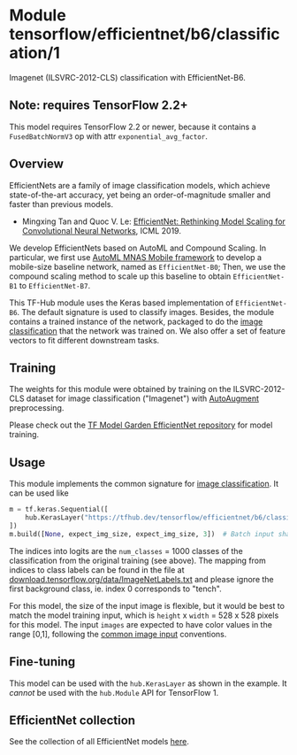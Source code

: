 # Module tensorflow/efficientnet/b6/classification/1

Imagenet (ILSVRC-2012-CLS) classification with EfficientNet-B6.

<!-- dataset: ImageNet (ILSVRC-2012-CLS) -->
<!-- asset-path: legacy -->
<!-- module-type: image-classification -->
<!-- network-architecture: EfficientNet-B6 -->
<!-- fine-tunable: true -->
<!-- format: saved_model_2 -->

## Note: requires TensorFlow 2.2+

This model requires TensorFlow 2.2 or newer, because it contains
a `FusedBatchNormV3` op with attr `exponential_avg_factor`.

## Overview

EfficientNets are a family of image classification models, which achieve
state-of-the-art accuracy, yet being an order-of-magnitude smaller and faster
than previous models.

*   Mingxing Tan and Quoc V. Le:
    [EfficientNet: Rethinking Model Scaling for Convolutional Neural Networks](https://arxiv.org/abs/1905.11946),
    ICML 2019.

We develop EfficientNets based on AutoML and Compound Scaling. In particular, we
first use
[AutoML MNAS Mobile framework](https://ai.googleblog.com/2018/08/mnasnet-towards-automating-design-of.html)
to develop a mobile-size baseline network, named as `EfficientNet-B0`; Then, we
use the compound scaling method to scale up this baseline to obtain
`EfficientNet-B1` to `EfficientNet-B7`.

This TF-Hub module uses the Keras based implementation of
`EfficientNet-B6`. The default signature is used to classify images. Besides,
the module contains a trained instance of the network, packaged to do the
[image classification](https://www.tensorflow.org/hub/common_signatures/images#classification)
that the network was trained on. We also offer a set of feature vectors to fit
different downstream tasks.

## Training

The weights for this module were obtained by training on the ILSVRC-2012-CLS
dataset for image classification ("Imagenet") with
[AutoAugment](https://arxiv.org/abs/1805.09501) preprocessing.

Please check out the
[TF Model Garden EfficientNet repository](https://github.com/tensorflow/models/tree/master/official/vision/image_classification)
for model training.

## Usage

This module implements the common signature for
[image classification](https://www.tensorflow.org/hub/common_signatures/images#classification).
It can be used like

```python
m = tf.keras.Sequential([
    hub.KerasLayer("https://tfhub.dev/tensorflow/efficientnet/b6/classification/1")
])
m.build([None, expect_img_size, expect_img_size, 3])  # Batch input shape.
```

The indices into logits are the `num_classes` = 1000 classes of the
classification from the original training (see above). The mapping from indices
to class labels can be found in the file at
[download.tensorflow.org/data/ImageNetLabels.txt](https://storage.googleapis.com/download.tensorflow.org/data/ImageNetLabels.txt)
and please ignore the first background class, ie. index 0 corresponds to
"tench".

For this model, the size of the input image is flexible, but it would be best
to match the model training input, which is `height` x `width` = 528 x 528
pixels for this model. The input `images` are expected to have color values in
the range [0,1], following the
[common image input](https://www.tensorflow.org/hub/common_signatures/images#input)
conventions.

## Fine-tuning

This model can be used with the `hub.KerasLayer` as shown in the example. It
*cannot* be used with the `hub.Module` API for TensorFlow 1.

## EfficientNet collection

See the collection of all EfficientNet models
[here](https://tfhub.dev/google/collections/efficientnet/1).
